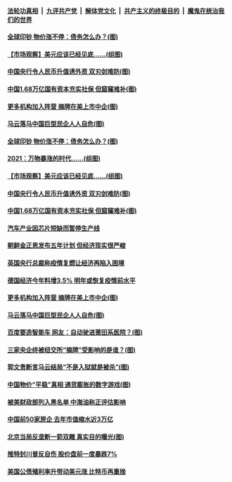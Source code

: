 

####  [法轮功真相](../../../../basic/blob/master/README.md?t=01131602) &nbsp;|&nbsp; [九评共产党](../../../../9ping.md/blob/master/README.md?t=01131602) &nbsp;|&nbsp; [解体党文化](../../../../jtdwh.md/blob/master/README.md?t=01131602)  &nbsp;|&nbsp; [共产主义的终极目的](../../../../gczydzjmd.md/blob/master/README.md?t=01131602) &nbsp;|&nbsp; [魔鬼在统治我们的世界](../../../../mgztzwmdsj.md/blob/master/README.md?t=01131602) 

#### [全球印钞 物价涨不停：债务怎么办？(图)](../pages/p5/958945.md?t=01131602) 

#### [【市场观察】美元应该已经见底……(组图)](../pages/p5/958931.md?t=01131602) 

#### [中国央行令人民币升值诱外资 双刃剑难防(图)](../pages/p5/958895.md?t=01131602) 

#### [中国1.68万亿国有资本充实社保 但窟窿难补(图)](../pages/p5/958891.md?t=01131602) 

#### [更多机构加入阵营 摘牌在美上市中企(图)](../pages/p5/958874.md?t=01131602) 

#### [马云落马中国巨型民企人人自危(图)](../pages/p5/958811.md?t=01131602) 

#### [全球印钞 物价涨不停：债务怎么办？(图)](../pages/p5/958945.md?t=01131602) 

#### [2021：万物暴涨的时代……(组图)](../pages/p5/958940.md?t=01131602) 

#### [【市场观察】美元应该已经见底……(组图)](../pages/p5/958931.md?t=01131602) 

#### [中国央行令人民币升值诱外资 双刃剑难防(图)](../pages/p5/958895.md?t=01131602) 

#### [中国1.68万亿国有资本充实社保 但窟窿难补(图)](../pages/p5/958891.md?t=01131602) 

#### [汽车产业因芯片短缺而暂停生产线](../pages/p5/958887.md?t=01131602) 

#### [朝鲜金正恩发布五年计划 但经济现实很严峻](../pages/p5/958885.md?t=01131602) 

#### [英国央行总裁称疫情复燃让经济再陷入困境](../pages/p5/958882.md?t=01131602) 

#### [德国经济今年料增3.5% 明年或恢复疫情前水平](../pages/p5/958881.md?t=01131602) 

#### [更多机构加入阵营 摘牌在美上市中企(图)](../pages/p5/958874.md?t=01131602) 

#### [马云落马中国巨型民企人人自危(图)](../pages/p5/958811.md?t=01131602) 

#### [百度要造智能车 网友：自动驶进莆田系医院？(图)](../pages/p5/958810.md?t=01131602) 

#### [三家央企终被纽交所“摘牌”受影响的是谁？(图)](../pages/p5/958801.md?t=01131602) 

#### [郭文贵断言马云结局“不是入狱就是被杀”(图)](../pages/p5/958799.md?t=01131602) 

#### [中国物价“平稳”真相 通货膨胀的数字游戏(图)](../pages/p5/958793.md?t=01131602) 

#### [被美财政部列入黑名单 中海油称正评估影响](../pages/p5/958781.md?t=01131602) 

#### [中国前50家房企 去年市值缩水近3万亿](../pages/p5/958780.md?t=01131602) 

#### [北京当局反垄断一箭双雕 真实目的曝光(图)](../pages/p5/958772.md?t=01131602) 

#### [推特封川普反自伤 股价盘前一度暴跌7%](../pages/p5/958761.md?t=01131602) 

#### [美国公债殖利率升带动美元涨 比特币再重挫](../pages/p5/958754.md?t=01131602) 

